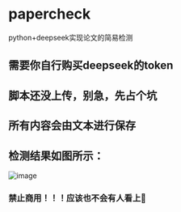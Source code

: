 # papercheck  
python+deepseek实现论文的简易检测  
## 需要你自行购买deepseek的token  
## 脚本还没上传，别急，先占个坑  
## 所有内容会由文本进行保存
## 检测结果如图所示：
![image](https://github.com/user-attachments/assets/a1dbdd91-5acb-4a16-896a-a0c3df500b18)

### 禁止商用！！！应该也不会有人看上🙂

